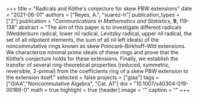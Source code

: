 +++
title = "Radicals and Köthe's conjecture for skew PBW extensions"
date = "2021-06-01"
authors = ["Reyes, A.", "suarez-h"]
publication_types = ["2"]
publication = "*Communications in Mathematics and Statistics*, **9**, 119-138"
abstract = "The aim of this paper is to investigate different radicals (Wedderburn radical, lower nil radical, Levitzky radical, upper nil radical, the set of all nilpotent elements, the sum of all nil left ideals) of the noncommutative rings known as skew Poincaré–Birkhoff–Witt extensions. We characterize minimal prime ideals of these rings and prove that the Köthe’s conjecture holds for these extensions. Finally, we establish the transfer of several ring-theoretical properties (reduced, symmetric, reversible, 2-primal) from the coefficients ring of a skew PBW extension to the extension itself."
selected = false
projects = ["giaa"]
tags = ["GIAA","Noncommutative Algebra", "Cat. A1"]
doi = "10.1007/s40304-019-00189-0"
math = true
highlight = true
[header]
image = ""
caption = ""
+++

